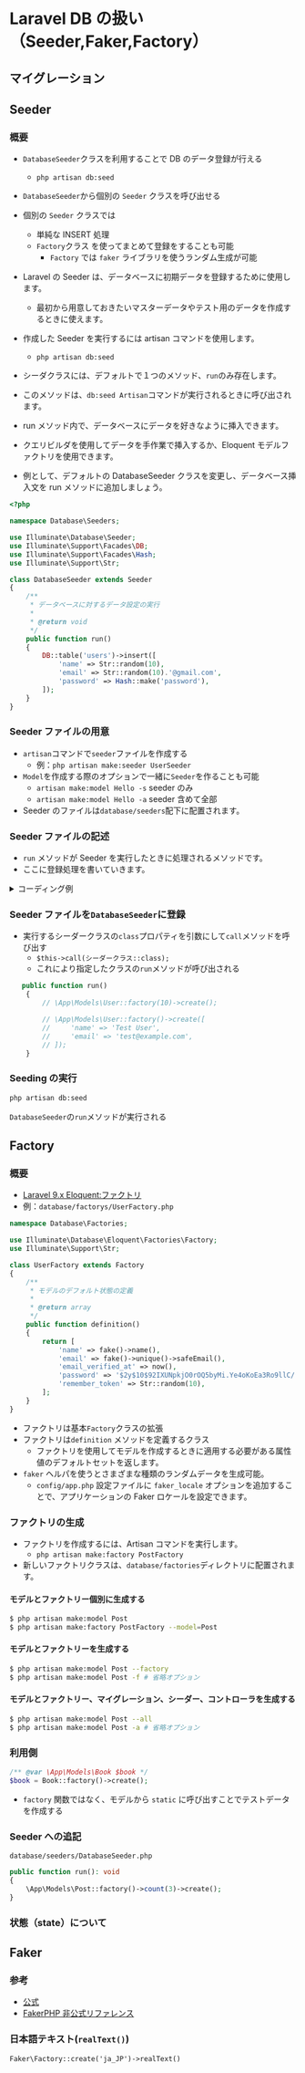 # Laravel DB の扱い（Seeder,Faker,Factory）

## マイグレーション

## Seeder

### 概要

- `DatabaseSeeder`クラスを利用することで DB のデータ登録が行える
  - `php artisan db:seed`
- `DatabaseSeeder`から個別の `Seeder` クラスを呼び出せる
- 個別の `Seeder` クラスでは

  - 単純な INSERT 処理
  - `Factory`クラス を使ってまとめて登録をすることも可能
    - `Factory` では `faker` ライブラリを使うランダム生成が可能

- Laravel の Seeder は、データベースに初期データを登録するために使用します。
  - 最初から用意しておきたいマスターデータやテスト用のデータを作成するときに使えます。
- 作成した Seeder を実行するには artisan コマンドを使用します。
  - `php artisan db:seed`
- シーダクラスには、デフォルトで１つのメソッド、`run`のみ存在します。
- このメソッドは、`db:seed Artisan`コマンドが実行されるときに呼び出されます。
- run メソッド内で、データベースにデータを好きなように挿入できます。
- クエリビルダを使用してデータを手作業で挿入するか、Eloquent モデルファクトリを使用できます。
- 例として、デフォルトの DatabaseSeeder クラスを変更し、データベース挿入文を run メソッドに追加しましょう。

```php
<?php

namespace Database\Seeders;

use Illuminate\Database\Seeder;
use Illuminate\Support\Facades\DB;
use Illuminate\Support\Facades\Hash;
use Illuminate\Support\Str;

class DatabaseSeeder extends Seeder
{
    /**
     * データベースに対するデータ設定の実行
     *
     * @return void
     */
    public function run()
    {
        DB::table('users')->insert([
            'name' => Str::random(10),
            'email' => Str::random(10).'@gmail.com',
            'password' => Hash::make('password'),
        ]);
    }
}
```

### Seeder ファイルの用意

- `artisan`コマンドで`seeder`ファイルを作成する
  - 例：`php artisan make:seeder UserSeeder`
- `Model`を作成する際のオプションで一緒に`Seeder`を作ることも可能
  - `artisan make:model Hello -s` seeder のみ
  - `artisan make:model Hello -a` seeder 含めて全部
- Seeder のファイルは`database/seeders`配下に配置されます。

### Seeder ファイルの記述

- `run` メソッドが Seeder を実行したときに処理されるメソッドです。
- ここに登録処理を書いていきます。

<details>
<summary>コーディング例</summary>

```php
<?php

namespace Database\Seeders;

use Illuminate\Database\Seeder;
use App\Models\Fruit;

class FruitSeeder extends Seeder
{
    /**
     * Run the database seeds.
     *
     * @return void
     */
    public function run()
    {
        Fruit::create([
            'name' => 'リンゴ',
            'color' => '赤',
            'price' => '100',
        ]);

        Fruit::create([
            'name' => 'ぶどう',
            'color' => '紫',
            'price' => '300',
        ]);

        Fruit::create([
            'name' => 'みかん',
            'color' => '黄',
            'price' => '110',
        ]);
    }
}
```

</details>

### Seeder ファイルを`DatabaseSeeder`に登録

- 実行するシーダークラスの`class`プロパティを引数にして`call`メソッドを呼び出す
  - `$this->call(シーダークラス::class);`
  - これにより指定したクラスの`run`メソッドが呼び出される

```php
   public function run()
    {
        // \App\Models\User::factory(10)->create();

        // \App\Models\User::factory()->create([
        //     'name' => 'Test User',
        //     'email' => 'test@example.com',
        // ]);
    }
```

### Seeding の実行

```sh
php artisan db:seed
```

`DatabaseSeeder`の`run`メソッドが実行される

## Factory

### 概要

- [Laravel 9.x Eloquent:ファクトリ](https://readouble.com/laravel/9.x/ja/eloquent-factories.html)
- 例：`database/factorys/UserFactory.php`

```php
namespace Database\Factories;

use Illuminate\Database\Eloquent\Factories\Factory;
use Illuminate\Support\Str;

class UserFactory extends Factory
{
    /**
     * モデルのデフォルト状態の定義
     *
     * @return array
     */
    public function definition()
    {
        return [
            'name' => fake()->name(),
            'email' => fake()->unique()->safeEmail(),
            'email_verified_at' => now(),
            'password' => '$2y$10$92IXUNpkjO0rOQ5byMi.Ye4oKoEa3Ro9llC/.og/at2.uheWG/igi', // password
            'remember_token' => Str::random(10),
        ];
    }
}
```

- ファクトリは基本`Factory`クラスの拡張
- ファクトリは`definition` メソッドを定義するクラス
  - ファクトリを使用してモデルを作成するときに適用する必要がある属性値のデフォルトセットを返します。
- `faker` ヘルパを使うとさまざまな種類のランダムデータを生成可能。
  - `config/app.php` 設定ファイルに `faker_locale` オプションを追加することで、アプリケーションの Faker ロケールを設定できます。

### ファクトリの生成

- ファクトリを作成するには、Artisan コマンドを実行します。
  - `php artisan make:factory PostFactory`
- 新しいファクトリクラスは、`database/factories`ディレクトリに配置されます。

#### モデルとファクトリー個別に生成する

```sh
$ php artisan make:model Post
$ php artisan make:factory PostFactory --model=Post
```

#### モデルとファクトリーを生成する

```sh
$ php artisan make:model Post --factory
$ php artisan make:model Post -f # 省略オプション
```

#### モデルとファクトリー、マイグレーション、シーダー、コントローラを生成する

```sh
$ php artisan make:model Post --all
$ php artisan make:model Post -a # 省略オプション
```

### 利用側

```php
/** @var \App\Models\Book $book */
$book = Book::factory()->create();
```

- `factory` 関数ではなく、モデルから `static` に呼び出すことでテストデータを作成する

### Seeder への追記

`database/seeders/DatabaseSeeder.php`

```php
public function run(): void
{
    \App\Models\Post::factory()->count(3)->create();
}
```

### 状態（state）について

## Faker

### 参考

- [公式](https://fakerphp.github.io/)
- [FakerPHP 非公式リファレンス](https://fwhy.github.io/faker-docs/)

### 日本語テキスト(`realText()`)

`Faker\Factory::create('ja_JP')->realText()`
